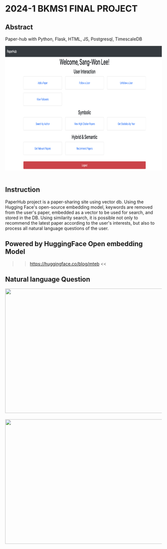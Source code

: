 # 2024-1 BKMS1 FINAL PROJECT

## Abstract
Paper-hub 
with Python, Flask, HTML, JS, Postgresql, TimescaleDB

<div align="center">
<img src=examples/dashboard.png width="640" height="400"/> <br> <br>
</div>

## Instruction
<!-- prettier-ignore -->
PaperHub project is a paper-sharing site using vector db. Using the Hugging Face's open-source embedding model, keywords are removed from the user's paper, embedded as a vector to be used for search, and stored in the DB. Using similarity search, it is possible not only to recommend the latest paper according to the user's interests, but also to process all natural language questions of the user.

## Powered by HuggingFace Open embedding Model
>> https://huggingface.co/blog/mteb <<

## Natural language Question
<div align="center">
<img src=examples/find paper with nl question.png width="640" height="400"/> <br> <br>
</div>
<div align="center">
<img src=examples/nlq result.png width="640" height="400"/> <br> <br>
</div>
